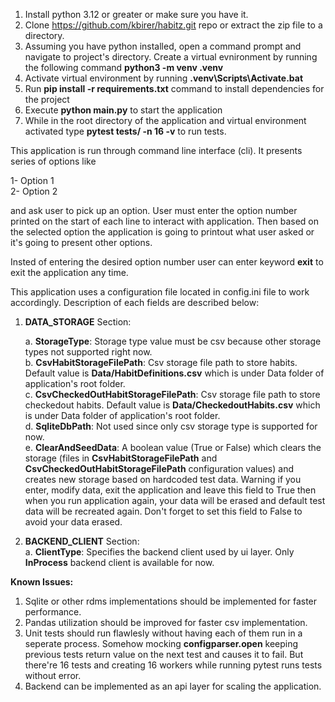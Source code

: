 1. Install python 3.12 or greater or make sure you have it.<br>
2. Clone https://github.com/kbirer/habitz.git repo or extract the zip file to a directory.<br>
3. Assuming you have python installed, open a command prompt and navigate to project's directory. Create a virtual evnironment by running the following command **python3 -m venv .venv**<br>
4. Activate virtual environment by running **.venv\Scripts\Activate.bat**<br>
5. Run **pip install -r requirements.txt** command to install dependencies for the project<br>
6. Execute **python main.py** to start the application<br>
7. While in the root directory of the application and virtual environment activated type **pytest tests/ -n 16 -v** to run tests.<br>

This application is run through command line interface (cli). It presents series of options like<br>

1- Option 1<br>
2- Option 2<br>

and ask user to pick up an option. User must enter the option number printed on the start of each line to interact with application. Then based on the selected option the application is going to printout what user asked or it's going to present other options.<br>

Insted of entering the desired option number user can enter keyword **exit** to exit the application any time.<br>

This application uses a configuration file located in config.ini file to work accordingly. Description of each fields are described below:<br>

1. **DATA_STORAGE** Section:
   
    a. **StorageType**: Storage type value must be csv because other storage types not supported right now.<br>
    b. **CsvHabitStorageFilePath**: Csv storage file path to store habits. Default value is **Data/HabitDefinitions.csv** which is under Data folder of application's root folder.<br>
    c. **CsvCheckedOutHabitStorageFilePath**: Csv storage file path to store checkedout habits. Default value is **Data/CheckedoutHabits.csv** which is under Data folder of application's root folder.<br>
    d. **SqliteDbPath**: Not used since only csv storage type is supported for now.<br>
    e. **ClearAndSeedData**: A boolean value (True or False) which clears the storage (files in **CsvHabitStorageFilePath** and **CsvCheckedOutHabitStorageFilePath** configuration values) and creates new storage based on hardcoded test data. Warning if you enter, modify data, exit the application and leave this field to True then when you run application again, your data will be erased and default test data will be recreated again. Don't forget to set this field to False to avoid your data erased.<br>
   
3. **BACKEND_CLIENT** Section:<br>
    a. **ClientType**: Specifies the backend client used by ui layer. Only **InProcess** backend client is available for now.<br>

**Known Issues:**<br>
1. Sqlite or other rdms implementations should be implemented for faster performance.<br>
2. Pandas utilization should be improved for faster csv implementation.<br>
3. Unit tests should run flawlesly without having each of them run in a seperate process. Somehow mocking **configparser.open** keeping previous tests return value on the next test and causes it to fail. But there're 16 tests and creating 16 workers while running pytest runs tests without error.<br>
4. Backend can be implemented as an api layer for scaling the application.<br>

